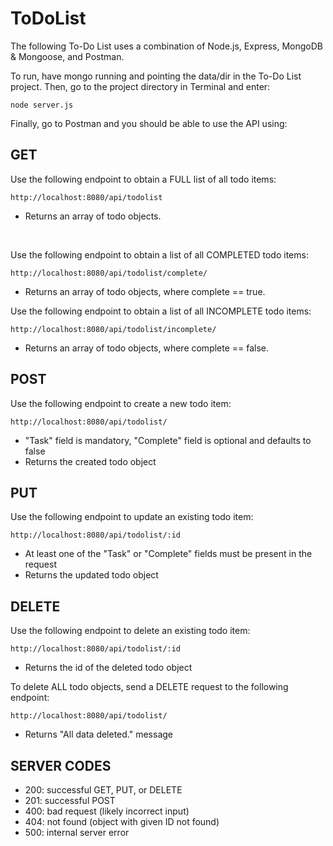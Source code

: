 # ToDoList

The following To-Do List uses a combination of Node.js, Express, MongoDB & Mongoose, and Postman. 

To run, have mongo running and pointing the data/dir in the To-Do List project. Then, go to the project directory in Terminal and enter:
```
node server.js
```
Finally, go to Postman and you should be able to use the API using:

## GET
Use the following endpoint to obtain a FULL list of all todo items:
```
http://localhost:8080/api/todolist
```
- Returns an array of todo objects.
<br />

Use the following endpoint to obtain a list of all COMPLETED todo items:
```
http://localhost:8080/api/todolist/complete/
```
- Returns an array of todo objects, where complete == true.


Use the following endpoint to obtain a list of all INCOMPLETE todo items:
```
http://localhost:8080/api/todolist/incomplete/
```
- Returns an array of todo objects, where complete == false.  



## POST
Use the following endpoint to create a new todo item:
```
http://localhost:8080/api/todolist/
```
- "Task" field is mandatory, "Complete" field is optional and defaults to false
- Returns the created todo object



## PUT
Use the following endpoint to update an existing todo item:
```
http://localhost:8080/api/todolist/:id
```
- At least one of the "Task" or "Complete" fields must be present in the request
- Returns the updated todo object



## DELETE
Use the following endpoint to delete an existing todo item:
```
http://localhost:8080/api/todolist/:id
```
- Returns the id of the deleted todo object


To delete ALL todo objects, send a DELETE request to the following endpoint:
```
http://localhost:8080/api/todolist/
```
- Returns "All data deleted." message

## SERVER CODES
* 200: successful GET, PUT, or DELETE
* 201: successful POST
* 400: bad request (likely incorrect input)
* 404: not found (object with given ID not found)
* 500: internal server error
